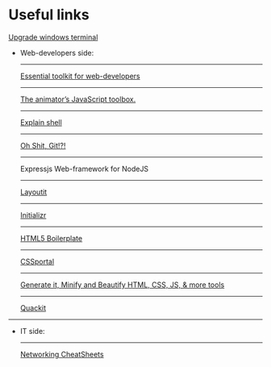 # Useful links

[ Upgrade windows terminal](https://terminalsplash.com/)  

* Web-developers side: <hr>
[Essential toolkit for web-developers](https://emmet.io/) <hr>
[The animator’s JavaScript toolbox.](https://popmotion.io/) <hr>
[Explain shell ](https://explainshell.com/about) <hr>
[Oh Shit, Git!?!](https://ohshitgit.com/) <hr>
Expressjs Web-framework for NodeJS <hr>
[Layoutit](https://www.layoutit.com/) <hr>
[Initializr](http://www.initializr.com/) <hr>
[HTML5 Boilerplate](https://html5boilerplate.com/) <hr>
[CSSportal](https://www.cssportal.com/) <hr>
[Generate it, Minify and Beautify HTML, CSS, JS, & more tools](https://www.generateit.net/) <hr>
[Quackit](https://www.quackit.com/)

<hr>

* IT side: <hr>
[Networking CheatSheets](https://packetlife.net/library/cheat-sheets/)


<!--
[]()
[]()
[]()
[]()
[]()
[]()
[]()
[]()
-->
